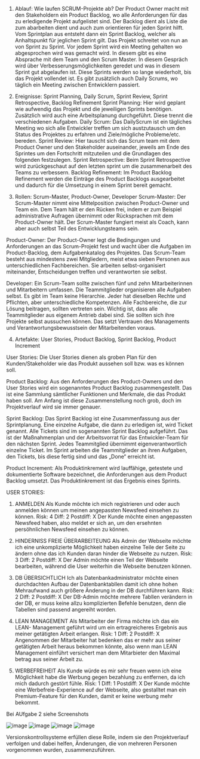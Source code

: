 1)	Ablauf: Wie laufen SCRUM-Projekte ab? 
Der Product Owner macht mit den Stakeholdern ein Product Backlog, wo alle Anforderungen für das zu erledigende Projekt aufgelistet sind. Der Backlog dient als Liste die zum abarbeiten dient und auch zum orientieren für jeden Sprint hilft. Vom Sprintplan aus entsteht dann ein Sprint Backlog, welcher als Anhaltspunkt für jeglichen Sprint gilt. Das Projekt schreitet von nun an von Sprint zu Sprint. Vor jedem Sprint wird ein Meeting gehalten wo abgesprochen wird was gemacht wird. In diesem gibt es eine Absprache mit dem Team und den Scrum Master. In diesem Gespräch wird über Verbesserungsmöglichkeiten geredet und was in diesem Sprint gut abgelaufen ist. Diese Sprints werden so lange wiederholt, bis das Projekt vollendet ist. Es gibt zusätzlich auch Daily Scrums, wo täglich ein Meeting zwischen Entwicklern passiert.

2)	Ereignisse: 
Sprint Planning, Daily Scrum, Sprint Review, Sprint Retrospective, Backlog Refinement 
Sprint Planning:
Hier wird geplant wie aufwendig das Projekt und die jeweiligen Sprints benötigen. Zusätzlich wird auch eine Arbeitsplanung durchgeführt. Diese trennt die verschiedenen Aufgaben. 
Daily Scrum:
Das DailyScrum ist ein tägliches Meeting wo sich alle Entwickler treffen um sich austzutausch um den Status des Projektes zu erfahren und Ziele/mögliche Probleme/etc.  bereden. 
Sprint Review:
Hier tauscht sich das Scrum team mit dem Product Owner  und den Stakeholder auseinander, jeweils am Ende des Sprintes um den Fortschritt mitzuteilen und die Grundlagen des folgenden festzulegen.
Sprint Retrospective:
Beim Sprint Retrospective wird zurückgeschaut auf den letzten sprint um die zusammenarbeit des Teams zu verbessern.
Backlog Refinement:
Im Product Backlog Refinement werden die Einträge des Product Backlogs ausgearbeitet und dadurch für die Umsetzung in einem Sprint bereit gemacht.

3)	Rollen: Scrum-Master, Product-Owner, Developer 
Scrum-Master:
Der Scrum-Master nimmt eine Mittelposition zwischen Product-Owner und Team ein. Dem Team hält er den Rücken frei, indem er zum Beispiel administrative Aufragen übernimmt oder Rücksprachen mit dem Product-Owner hält. Der Scrum-Master fungiert meist als Coach, kann aber auch selbst Teil des Entwicklungsteams sein.

Product-Owner:
Der Product-Owner legt die Bedingungen und Anforderungen an das Scrum-Projekt fest und wacht über die Aufgaben im Product-Backlog, dem Aufgabenkatalog des Projektes. Das Scrum-Team besteht aus mindestens zwei Mitgliedern, meist etwa sieben Personen aus unterschiedlichen Fachbereichen. Sie arbeiten selbst-organisiert miteinander, Entscheidungen treffen und verantworten sie selbst. 

Developer:
Ein Scrum-Team sollte zwischen fünf und zehn Mitarbeiterinnen und Mitarbeitern umfassen. Die Teammitglieder organisieren alle Aufgaben selbst. Es gibt im Team keine Hierarchie. Jeder hat dieselben Rechte und Pflichten, aber unterschiedliche Kompetenzen. Alle Fachbereiche, die zur Lösung beitragen, sollten vertreten sein. Wichtig ist, dass alle Teammitglieder aus eigenem Antrieb dabei sind. Sie sollten sich ihre Projekte selbst aussuchen können. Das setzt Vertrauen des Managements und Verantwortungsbewusstsein der Mitarbeitenden voraus.

4)	Artefakte: User Stories, Product Backlog, Sprint Backlog, Product Increment

User Stories:
Die User Stories dienen als groben Plan für den Kunden/Stakeholder wie das Produkt aussehen soll bzw. was es können soll. 

Product Backlog:
Aus den Anforderungen des Product-Owners und den User Stories wird ein sogenanntes Product Backlog zusammengestellt. Das ist eine Sammlung sämtlicher Funktionen und Merkmale, die das Produkt haben soll. Am Anfang ist diese Zusammenstellung noch grob, doch im Projektverlauf wird sie immer genauer. 

Sprint Backlog:
Das Sprint Backlog ist eine Zusammenfassung aus der Sprintplanung. Eine einzelne Aufgabe, die dann zu erledigen ist, wird Ticket genannt. Alle Tickets sind im sogenannten Sprint Backlog aufgeführt. Das ist der Maßnahmenplan und der Arbeitsvorrat für das Entwickler-Team für den nächsten Sprint. Jedes Teammitglied übernimmt eigenverantwortlich einzelne Ticket. Im Sprint arbeiten die Teammitglieder an ihren Aufgaben, den Tickets, bis diese fertig sind und das „Done“ erreicht ist.

Product Increment:
Als Produktinkrement wird lauffähige, getestete und dokumentierte Software bezeichnet, die Anforderungen aus dem Product Backlog umsetzt. Das Produktinkrement ist das Ergebnis eines Sprints.



USER STORIES:
1. ANMELDEN Als Kunde möchte ich mich registrieren und oder auch anmelden können um meinen angepassten Newsfeed einsehen zu können.
Risk: 4     Diff: 2       Postdiff: X
Der Kunde möchte einen angepassten Newsfeed haben, also meldet er sich an, um den ersehnten persöhnlichen Newsfeed einsehen zu können.

2. HINDERNISS FREIE ÜBERARBEITEUNG  Als Admin der Webseite möchte ich eine unkomplizierte Möglichkeit  haben einzelne Teile der Seite zu ändern ohne das ich Kunden daran hinder die Webseite zu nutzen.
Risk: 3     Diff: 2       Postdiff: X
Der Admin möchte einen Teil der Webseite bearbeiten, während die User weiterhin die Webseite benutzen können.

3. DB ÜBERSICHTLICH  Ich als Datenbankadministrator möchte einen durchdachten Aufbau der Datenbanktabllen damit ich ohne hohen Mehraufwand auch größere Änderung in der DB durchführen kann.
Risk: 2     Diff: 2       Postdiff: X
Der DB-Admin möchte mehrere Tabllen verändern in der DB, er muss keine allzu komplizierten Befehle benutzen, denn die Tabellen sind passend angereiht worden.

4. LEAN MANAGEMENT Als Mitarbeiter der Firma möchte ich das ein LEAN- Management geführt wird um ein ertragreicheres Ergebnis aus meiner getätigten Arbeit erlangen.
Risk: 1     Diff: 2       Postdiff: X
Angenommen der Mitarbeiter hat bedenken das er mehr aus seiner getätigten Arbeit heraus bekommen könnte, also wenn man LEAN Management einführt versichert man dem Mitarbieter den Maximal betrag aus seiner Arbeit zu.

5. WERBEFREIHEIT  Als Kunde würde es mir sehr freuen wenn ich eine Möglichkeit habe die Werbung gegen bezahlung zu entfernen, da ich mich dadurch gestört fühle.
Risk: 1     Diff: 1       Postdiff: X
Der Kunde möchte eine Werbefreie-Experience auf der Webseite, also gestalltet man ein Premium-Feature für den Kunden, damit er keine werbung mehr bekommt. 


Bei AUfgabe 2 siehe Screenshots

![image](https://user-images.githubusercontent.com/85675109/166565802-f1b9d445-5650-47b4-a1fa-62376bd44c34.png)
![image](https://user-images.githubusercontent.com/85675109/166565816-728bad11-25cf-4abe-bffa-8965b0ff41b5.png)
![image](https://user-images.githubusercontent.com/85675109/166565846-b2941cb7-3e33-4181-af21-82d5f154ab08.png)
![image](https://user-images.githubusercontent.com/85675109/166565869-15fac248-a760-4699-9176-644aa0af44e0.png)



Versionskontrollsysteme erfüllen diese Rolle, indem sie den Projektverlauf verfolgen und dabei helfen, Änderungen, die von mehreren Personen vorgenommen wurden, zusammenzuführen.
